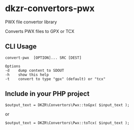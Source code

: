 # dkzr-convertors-pwx
PWX file convertor library

Converts PWX files to GPX or TCX

## CLI Usage

    convert-pwx  [OPTION]... SRC [DEST]
    
    Options
    -d    dump content to SDOUT
    -h    show this help
    -t    convert to type "gpx" (default) or "tcx"

## Include in your PHP project

    $output_text = DKZR\Convertors\Pwx::toGpx( $input_text );

or

    $output_text = DKZR\Convertors\Pwx::toTcx( $input_text );
